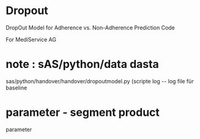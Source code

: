 # Dropout
DropOut Model for Adherence vs. Non-Adherence Prediction Code 

For MediService AG 


# note : sAS/python/data dasta 
sas/python/handover/handover/dropoutmodel.py (scripte log -- log file für baseline 


# parameter -  segment product 
parameter 
